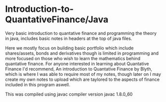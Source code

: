 # Introduction-to-QuantativeFinance/Java
Very basic introduction to quantative finance and programming the theory in java, includes basic notes in headers at the top of java files. 

Here we mostly focus on building basic portfolio which include shares/assets, bonds and derivatives though is limited in programming 
and more focused on those who wish to learn the mathematics behind quantative finance. For anyone interested in learning about 
Quantative Finance I'd recommend, An introduction to Quantative Finance by Blyth, which is where I was able to require most of my notes,
though later on I may create my own notes to upload which are taylored to the aspects of finance included in this program aswell.

This was compiled using javac compiler version javac 1.8.0_60
